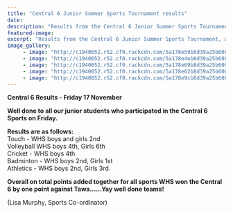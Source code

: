 ```yaml
---
title: "Central 6 Junior Summer Sports Tournament results"
date: 
description: "Results from the Central 6 Junior Summer Sports Tournament, which was held..."
featured-image: 
excerpt: "Results from the Central 6 Junior Summer Sports Tournament, which was held in Wanganui on Friday 17 November."
image_gallery:
     - image: "http://c1940652.r52.cf0.rackcdn.com/5a178e59b8d39a25b60008f5/good-girls.jpg"
     - image: "http://c1940652.r52.cf0.rackcdn.com/5a178e4eb8d39a25b60008f3/good-girl.jpg"
     - image: "http://c1940652.r52.cf0.rackcdn.com/5a178e69b8d39a25b60008f9/good-boy-serving.jpg"
     - image: "http://c1940652.r52.cf0.rackcdn.com/5a178e62b8d39a25b60008f7/good-boy-going-over-net.jpg"
     - image: "http://c1940652.r52.cf0.rackcdn.com/5a178e9cb8d39a25b6000901/girls-running.jpg"
---
```


<p><strong>Central 6 Results - Friday 17 November</strong></p>
<p><strong>Well done to all our junior students who participated in the Central 6 Sports on Friday.&nbsp;</strong></p>
<p><strong>Results are as follows:</strong><br />Touch - WHS boys and girls 2nd<br />Volleyball WHS boys 4th, Girls 6th<span class="text_exposed_show"><br />Cricket - WHS boys 4th<br />Badminton - WHS boys 2nd, Girls 1st<br />Athletics - WHS boys 2nd, Girls 3rd.</span></p>
<div class="text_exposed_show">
<p><strong>Overall on total points added together for all sports WHS won the Central 6 by one point against Tawa......Yay well done teams!</strong></p>
<p>(Lisa Murphy, Sports Co-ordinator)</p>
</div>

